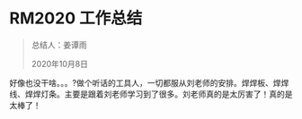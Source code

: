 # RM2020 工作总结

> 总结人：姜谭雨
>
> 2020年10月8日

好像也没干啥。。。?做个听话的工具人，一切都服从刘老师的安排。焊焊板、焊焊线、焊焊灯条。主要是跟着刘老师学习到了很多。刘老师真的是太厉害了！真的是太棒了！

